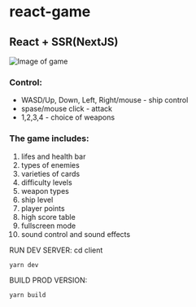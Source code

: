 # react-game

## React + SSR(NextJS)


![Image of game](https://i.ibb.co/mRLmJmz/react-game.gif)

### Control:
* WASD/Up, Down, Left, Right/mouse -  ship control
* spase/mouse click - attack
* 1,2,3,4 - choice of weapons

### The game includes:
1. lifes and health bar
2. types of enemies
3. varieties of cards
4. difficulty levels
5. weapon types
6. ship level
7. player points
8. high score table
9. fullscreen mode
10. sound control and sound effects


RUN DEV SERVER:
cd client
```
yarn dev
```

BUILD PROD VERSION:
```
yarn build
```
